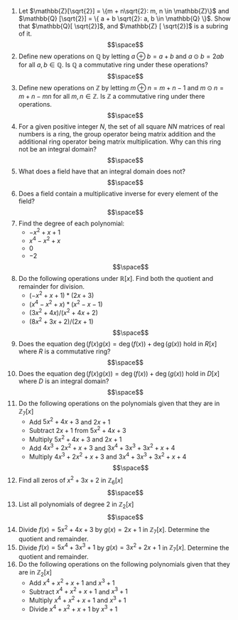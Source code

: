
1. Let $\mathbb{Z}[\sqrt{2}] = \{m + n\sqrt{2}: m, n \in \mathbb{Z}\}$ and $\mathbb{Q} [\sqrt{2}] = \{ a + b \sqrt{2}: a, b \in \mathbb{Q} \}$. Show that $\mathbb{Q}[ \sqrt{2}]$, and $\mathbb{Z} [ \sqrt{2}]$ is a subring of it. $$\space$$
2. Define new operations on $\mathbb{Q}$ by letting $a \oplus b = a + b$ and $a \odot b=2ab$ for all $a, b \in \mathbb{Q}$. Is $\mathbb{Q}$ a commutative ring under these operations? $$\space$$
3. Define new operations on $\mathbb{Z}$ by letting $m \oplus n = m+n-1$ and $m \odot n = m+n-mn$ for all $m, n \in \mathbb{Z}$. Is $\mathbb{Z}$ a commutative ring under there operations. $$\space$$
4. For a given positive integer $N$, the set of all square $NN$ matrices of real numbers is a ring, the group operator being matrix addition and the additional ring operator being matrix multiplication. Why can this ring not be an integral domain? $$\space$$
5. What does a field have that an integral domain does not? $$\space$$
6. Does a field contain a multiplicative inverse for every element of the field? $$\space$$
7. Find the degree of each polynomial:
   - $-x^2 + x + 1$
   - $x^4 -x^2+x$
   - 0
   - $-2$ $$\space$$
8. Do the following operations under $\mathbb{R}[x]$. Find both the quotient and remainder for division.
   - $(-x^2+x+1)*(2x+3)$
   - $(x^4-x^2+x)*(x^2-x-1)$
   - $(3x^2+4x)/(x^2+4x+2)$
   - $(8x^2+3x+2)/(2x+1)$ $$\space$$
9. Does the equation $\deg(f(x)g(x) =\deg(f(x))+\deg(g(x))$ hold in $R[x]$ where $R$ is a commutative ring? $$\space$$
10. Does the equation $\deg(f(x)g(x))=\deg(f(x))+\deg(g(x))$ hold in $D[x]$ where $D$ is an integral domain?$$\space$$
11. Do the following operations on the polynomials given that they are in $\mathbb{Z}_7[x]$
    - Add $5x^2+4x+3$ and $2x+1$
    - Subtract $2x+1$ from $5x^2+4x+3$
    - Multiply $5x^2 +4x +3$ and $2x+1$ 
    - Add $4x^3+2x^2+x+3$ and $3x^4+3x^3+3x^2+x+4$ 
    - Multiply $4x^3+2x^2+x+3$ and $3x^4 +3x^3+3x^2+x+4$ $$\space$$
12. Find all zeros of $x^2+3x+2$ in $\mathbb{Z}_6[x]$$$\space$$
13. List all polynomials of degree 2 in $\mathbb{Z}_2[x]$$$\space$$
14. Divide $f(x)=5x^2+4x+3$ by $g(x)=2x+1$  in $\mathbb{Z}_7[x]$. Determine the quotient and remainder.
15. Divide $f(x)=5x^4+3x^3+1$ by $g(x)=3x^2+2x+1$  in $\mathbb{Z}_7[x]$. Determine the quotient and remainder.
16. Do the following operations on the following polynomials given that they are in $\mathbb{Z}_2[x]$
    - Add $x^4 +x^2 + x + 1$ and $x^3+1$
    - Subtract $x^4+x^2+x+1$ and $x^3+1$
    - Multiply $x^4 + x^2+x+1$ and $x^3+1$
    - Divide $x^4+x^2+x+1$ by $x^3+1$















